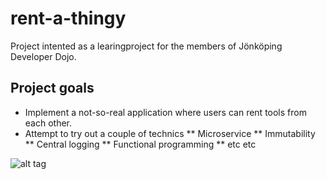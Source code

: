 # rent-a-thingy
Project intented as a learingproject for the members of Jönköping Developer Dojo.

## Project goals
 * Implement a not-so-real application where users can rent tools from each other.
 * Attempt to try out a couple of technics
 ** Microservice
 ** Immutability
 ** Central logging
 ** Functional programming
 ** etc etc

![alt tag](https://travis-ci.org/buurd/rent-a-thingy.png)

